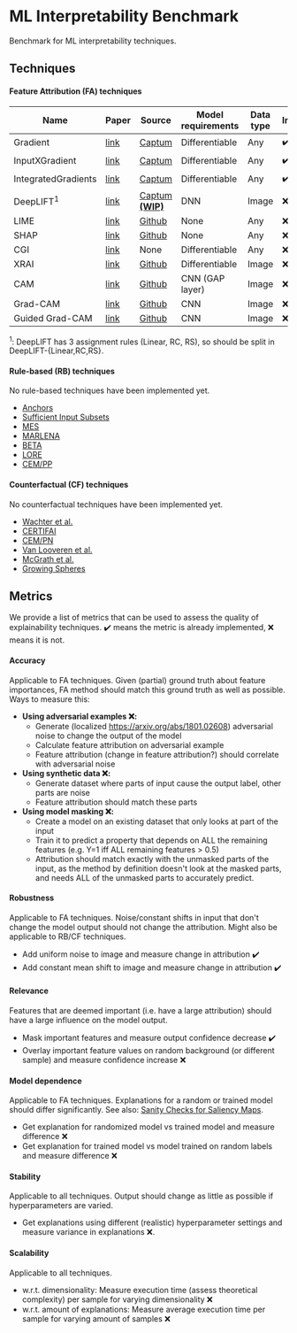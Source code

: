 # ML Interpretability Benchmark
Benchmark for ML interpretability techniques.

## Techniques

#### Feature Attribution (FA) techniques
| Name | Paper | Source | Model requirements | Data type | Implemented |
| ---- | ----- | ------ | ------------------ | --------- | ----------- |
| Gradient | [link](https://arxiv.org/abs/1312.6034) | [Captum](https://captum.ai/api/saliency.html) | Differentiable | Any | :heavy_check_mark: |
| InputXGradient | [link](https://arxiv.org/abs/1611.07270) | [Captum](https://captum.ai/api/input_x_gradient.html) | Differentiable | Any | :heavy_check_mark: |
| IntegratedGradients | [link](http://arxiv.org/abs/1703.01365) | [Captum](https://captum.ai/api/integrated_gradients.html) | Differentiable | Any | :heavy_check_mark: |
| DeepLIFT<sup>1</sup> | [link](https://arxiv.org/abs/1704.02685) | [Captum **(WIP)**](https://captum.ai/api/deep_lift.html) | DNN | Image | :x: |
| LIME | [link](https://www.kdd.org/kdd2016/papers/files/rfp0573-ribeiroA.pdf) | [Github](https://github.com/marcotcr/lime) | None | Any | :x: |
| SHAP | [link](https://arxiv.org/abs/1705.07874) | [Github](https://github.com/slundberg/shap) | None | Any | :x: |
| CGI | [link](https://arxiv.org/abs/1905.12152) | None | Differentiable | Any | :x: |
| XRAI | [link](https://arxiv.org/abs/1906.02825) | [Github](https://github.com/PAIR-code/saliency) | Differentiable | Image | :x: |
| CAM | [link](http://cnnlocalization.csail.mit.edu/Zhou_Learning_Deep_Features_CVPR_2016_paper.pdf) | [Github](https://github.com/zhoubolei/CAM) | CNN (GAP layer) | Image | :x: |
| Grad-CAM | [link](https://arxiv.org/abs/1610.02391) | [Github](https://github.com/ramprs/grad-cam/) | CNN | Image | :x: |
| Guided Grad-CAM | [link](https://arxiv.org/abs/1610.02391) | [Github](https://github.com/ramprs/grad-cam/) | CNN | Image | :x: |

<sup>1</sup>: DeepLIFT has 3 assignment rules (Linear, RC, RS), so should be split in DeepLIFT-{Linear,RC,RS}.

#### Rule-based (RB) techniques
No rule-based techniques have been implemented yet.

- [Anchors](https://www.aaai.org/ocs/index.php/AAAI/AAAI18/paper/view/16982)
- [Sufficient Input Subsets](http://arxiv.org/abs/1810.03805)
- [MES](https://ieeexplore.ieee.org/document/7738872)
- [MARLENA](https://link.springer.com/chapter/10.1007/978-3-030-24409-5_9)
- [BETA](http://arxiv.org/abs/1707.01154)
- [LORE](http://arxiv.org/abs/1805.10820)
- [CEM/PP](http://arxiv.org/abs/1802.07623)

#### Counterfactual (CF) techniques
No counterfactual techniques have been implemented yet.

- [Wachter et al.](http://arxiv.org/abs/1711.00399)
- [CERTIFAI](http://arxiv.org/abs/1905.07857)
- [CEM/PN](http://arxiv.org/abs/1802.07623)
- [Van Looveren et al.](http://arxiv.org/abs/1907.02584)
- [McGrath et al.](http://arxiv.org/abs/1811.05245)
- [Growing Spheres](http://arxiv.org/abs/1712.08443)

## Metrics
We provide a list of metrics that can be used to assess the quality of explainability techniques.
:heavy_check_mark: means the metric is already implemented, :x: means it is not.
#### Accuracy
Applicable to FA techniques.
Given (partial) ground truth about feature importances, FA method should match this ground truth as well as possible. Ways to measure this:

- **Using adversarial examples :x::**
    - Generate (localized https://arxiv.org/abs/1801.02608) adversarial noise to change the output of the model
    - Calculate feature attribution on adversarial example
    - Feature attribution (change in feature attribution?) should correlate with adversarial noise
- **Using synthetic data :x::**
    - Generate dataset where parts of input cause the output label, other parts are noise
    - Feature attribution should match these parts
- **Using model masking :x::**
    - Create a model on an existing dataset that only looks at part of the input
    - Train it to predict a property that depends on ALL the remaining features (e.g. Y=1 iff ALL remaining features > 0.5)
    - Attribution should match exactly with the unmasked parts of the input, as the method by definition doesn't look at the masked parts, and needs ALL of the unmasked parts to accurately predict.

#### Robustness
Applicable to FA techniques. Noise/constant shifts in input that don't change the model output should not change the attribution. Might also be applicable to RB/CF techniques.

- Add uniform noise to image and measure change in attribution :heavy_check_mark:
- Add constant mean shift to image and measure change in attribution :heavy_check_mark:

#### Relevance
Features that are deemed important (i.e. have a large attribution) should have a large influence on the model output.

- Mask important features and measure output confidence decrease :heavy_check_mark:
- Overlay important feature values on random background (or different sample) and measure confidence increase :x:

#### Model dependence
Applicable to FA techniques. Explanations for a random or trained model should differ significantly. See also: [Sanity Checks for Saliency Maps](https://arxiv.org/abs/1810.03292).

- Get explanation for randomized model vs trained model and measure difference :x:
- Get explanation for trained model vs model trained on random labels and measure difference :x:

#### Stability
Applicable to all techniques. Output should change as little as possible if hyperparameters are varied.

- Get explanations using different (realistic) hyperparameter settings and measure variance in explanations :x:.

#### Scalability
Applicable to all techniques.

- w.r.t. dimensionality: Measure execution time (assess theoretical complexity) per sample for varying dimensionality :x:
- w.r.t. amount of explanations: Measure average execution time per sample for varying amount of samples :x:

